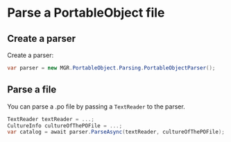﻿# Parse a PortableObject file

## Create a parser

Create a parser:

``` csharp
var parser = new MGR.PortableObject.Parsing.PortableObjectParser();
```

## Parse a file

You can parse a .po file by passing a `TextReader`
to the parser.

``` csharp
TextReader textReader = ...;
CultureInfo cultureOfThePOFile = ...;
var catalog = await parser.ParseAsync(textReader, cultureOfThePOFile);
```
